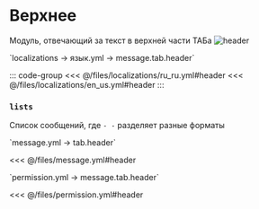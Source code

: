 # Верхнее

Модуль, отвечающий за текст в верхней части ТАБа
![header](/header.png)

[//]: # (localization)
<!--@include: @/parts/words.md#localization--> 
<!--@include: @/parts/words.md#path--> `localizations → язык.yml → message.tab.header`

<!--@include: @/parts/words.md#default--> 

::: code-group
<<< @/files/localizations/ru_ru.yml#header
<<< @/files/localizations/en_us.yml#header
:::

### `lists`

Список сообщений, где `- -` разделяет разные форматы

[//]: # (message.yml)
<!--@include: @/parts/words.md#setting-->
<!--@include: @/parts/words.md#path--> `message.yml → tab.header`

<!--@include: @/parts/words.md#default-->
<<< @/files/message.yml#header

<!--@include: @/parts/enable.md-->
<!--@include: @/parts/disableOnOtherTab.md-->
<!--@include: @/parts/random.md-->
<!--@include: @/parts/destination.md-->
<!--@include: @/parts/ticker.md-->

[//]: # (permission.yml)
<!--@include: @/parts/words.md#permission-->
<!--@include: @/parts/words.md#path--> `permission.yml → message.tab.header`

<!--@include: @/parts/words.md#default-->
<<< @/files/permission.yml#header

<!--@include: @/parts/permission/permissionTier3.md-->